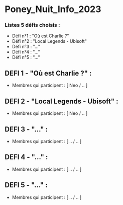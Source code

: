 # Poney_Nuit_Info_2023

### Listes 5 défis choisis :
- Défi n°1 : "Où est Charlie ?"
- Défi n°2 : "Local Legends - Ubisoft"
- Défi n°3 : "..."
- Défi n°4 : "..."
- Défi n°5 : "..."

## DEFI 1 - "Où est Charlie ?" :
- Membres qui participent : [ Neo / .. ]

## DEFI 2 - "Local Legends - Ubisoft" :
- Membres qui participent : [ Neo / .. ]

## DEFI 3 - "..." :
- Membres qui participent : [ .. / .. ]

## DEFI 4 - "..." :
- Membres qui participent : [ .. / .. ]

## DEFI 5 - "..." :
- Membres qui participent : [ .. / .. ]
